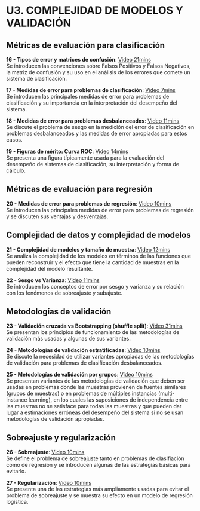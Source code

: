 # U3. COMPLEJIDAD DE MODELOS Y VALIDACIÓN

## Métricas de evaluación para clasificación

**16 - Tipos de error y matrices de confusión**: [Video 21mins](https://youtu.be/OZEmICWJ3EU) <br/> Se introducen las convenciones sobre Falsos Positivos y Falsos Negativos, la matriz de confusión y su uso en el análisis de los errores que comete un sistema de clasificación.

**17 - Medidas de error para problemas de clasificación**: [Video 7mins](https://youtu.be/hTD5LLTMNrM) <br/> Se introducen las principales medidas de error para problemas de clasificación y su importancia en la interpretación del desempeño del sistema.

**18 - Medidas de error para problemas desbalanceados**: [Video 11mins](https://youtu.be/xlOCd84qvEU) <br/> Se discute el problema de sesgo en la medición del error de clasificación en problemas desbalanceados y las medidas de error apropiadas para estos casos.

**19 - Figuras de mérito: Curva ROC**: [Video 14mins](https://youtu.be/G6U-hjQHp_E) <br/> Se presenta una figura típicamente usada para la evaluación del desempeño de sistemas de clasificación, su interpretación y forma de cálculo.


## Métricas de evaluación para regresión

**20 - Medidas de error para problemas de regresión**: [Video 10mins](https://youtu.be/rsad5A2BVFw) <br/> Se introducen las principales medidas de error para problemas de regresión y se discuten sus ventajas y desventajas.


## Complejidad de datos y complejidad de modelos

**21 - Complejidad de modelos y tamaño de muestra**: [Video 12mins](https://www.youtube.com/watch?v=kgOS7N49IrM) <br/> Se analiza la complejidad de los modelos en términos de las funciones que pueden reconstruir y el efecto que tiene la cantidad de muestras en la complejidad del modelo resultante.

**22 - Sesgo vs Varianza**: [Video 11mins](https://youtu.be/aQ46iArQbe8) <br/> Se introducen los conceptos de error por sesgo y varianza y su relación con los fenómenos de sobreajuste y subajuste.


## Metodologías de validación

**23 - Validación cruzada vs Bootstrapping (shuffle split)**: [Video 31mins](https://youtu.be/rUdEGyxBYKk) <br/> Se presentan los principios de funcionamiento de las metodologías de validación más usadas y algunas de sus variantes.

**24 - Metodologías de validación estratificadas**: [Video 10mins]() <br/> Se discute la necesidad de utilizar variantes apropiadas de las metodologías de validación para problemas de clasificación desbalanceados.

**25 - Metodologías de validación por grupos**: [Video 10mins]() <br/> Se presentan variantes de las metodologías de validación que deben ser usadas en problemas donde las muestras provienen de fuentes similares (grupos de muestras) o en problemas de múltiples instancias (multi-instance learning), en los cuales las suposiciones de independencia entre las muestras no se satisface para todas las muestras y que pueden dar lugar a estimaciones erróneas del desempeño del sistema si no se usan metodologías de validación apropiadas.


## Sobreajuste y regularización

**26 - Sobreajuste**: [Video 10mins]() <br/> Se define el problema de sobreajuste tanto en problemas de clasifiación como de regresión y se introducen algunas de las estrategias básicas para evitarlo.


**27 - Regularización**: [Video 10mins]() <br/> Se presenta una de las estrategias más ampliamente usadas para evitar el problema de sobreajuste y se muestra su efecto en un modelo de regresión logística.

